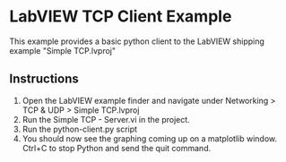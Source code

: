 # LabVIEW TCP Client Example

This example provides a basic python client to the LabVIEW shipping example "Simple TCP.lvproj"

## Instructions

1. Open the LabVIEW example finder and navigate under Networking > TCP & UDP > Simple TCP.lvproj
2. Run the Simple TCP - Server.vi in the project.
3. Run the python-client.py script
4. You should now see the graphing coming up on a matplotlib window. Ctrl+C to stop Python and send the quit command.